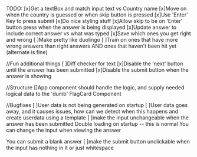 TODO:
[x]Get a textBox and match input text vs Country name
[x]Move on when the country is guessed or when skip button is pressed
[x]Use 'Enter' Key to press submit
[x]Do nice styling stuff
[x]Allow skip to be on 'Enter' button press when the answer is being displayed
[x]Update answer to include correct answer vs what was typed
[x]Save which ones you get right and wrong
[ ]Make pretty like duolingo
[ ]Train on ones that have more wrong answers than right answers AND ones that haven't been hit yet (alternate is fine)

//Fun additional things
[ ]Diff checker for text
[x]Disable the 'next' button until the answer has been submitted
[x]Disable the submit button when the answer is showing

//Structure
[]App component should handle the logic, and supply needed logical data to the 'dumb' FlagCard Component

//Bugfixes
[ ]User data is not being generated on startup
[ ]User data goes away, and it causes issues, how can we detect when this happens and create userdata using a template
[ ]make the input unchangeable when the answer has been submitted
Double loading on startup -- this is normal
You can change the input when viewing the answer

You can submit a blank answer
[ ]make the submit button unclickable when the input has nothing in it or just whitespace
